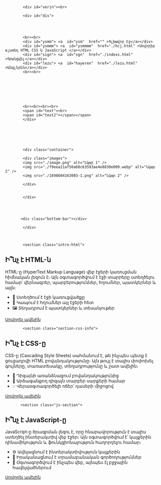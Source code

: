 <!DOCTYPE html>
<html lang="en">
<head>
    <link rel="stylesheet" href="./style.css">
    <meta charset="UTF-8">
    <meta name="viewport" content="width=device-width, initial-scale=1.0">
    <title>learn to code</title>
</head>
<body>
    
            <div id="verin"><br>
            
            <div id="dis">




            <br><br>
            <div id="ysmm"> <a  id="ysm"  href="" >Գլխավոր Էջ</a></div>  
            <div id="ysmmm"> <a  id="ysmmmm"  href="./hcj.html" >Սովորիր այստեղ HTML CSS և JavaScript </a></div>  
            <div id="sign"> <a  id="sgn"  href="./indexs.html" >Գրանցվել</a></div>    
            <div id="lezu"> <a  id="hayeren"  href="./lezu.html" >Անգլերեն</a></div>
            <br><br>

           





            <br><br><br><br>
            <span id="text"><br>
            <span id="text2"></span></span>
            </div>



        
      

            <div class="container">
    
            <div class="images">
            <img src="./image.png" alt="Նկար 1" />
            <img src="./f9eea21af50a68c63593ae4e8830e009.webp" alt="Նկար 2" />
            <img src="./1698604163003-1.png" alt="Նկար 2" />
    
            </div>
    
    
            </div>
       
       


           <div class="bottom-bar"></div>

            </div>
        


            <section class="intro-html">
  <div class="container2">
    <h2>Ի՞նչ է HTML-ն</h2>
    <p>
      HTML-ը (HyperText Markup Language) վեբ էջերի կառուցման հիմնական լեզուն է։ Այն օգտագործվում է էջի տարրերը ստեղծելու համար՝ վերնագրեր, պարբերություններ, հղումներ, պատկերներ և այլն։
    </p>
    <ul id="ba">
      <li>📄 Ստեղծում է էջի կառուցվածքը</li>
      <li>🔗 Կապում է հղումներ այլ էջերի հետ</li>
      <li>🖼️ Տեղադրում է պատկերներ և տեսանյութեր</li>
    </ul>
    <a href="./html.html" class="learn-more">Սովորել ավելին</a>
  </div>
            </section>


            <section class="section-css-info">
  <div class="css-box">
    <h2 class="css-title">Ի՞նչ է CSS-ը</h2>
    <p class="css-description">
      CSS-ը (Cascading Style Sheets) սահմանում է, թե ինչպես պետք է ցուցադրվի HTML բովանդակությունը։ Այն թույլ է տալիս փոփոխել գույները, տառատեսակը, տեղադրությունը և շատ ավելին։
    </p>
    <ul class="css-features">
      <li>🎨 Դիզայնի առանձնացում բովանդակությունից</li>
      <li>📱 Արձագանքող դիզայն տարբեր սարքերի համար</li>
      <li>💡 Վերաօգտագործելի ոճեր՝ դասերի միջոցով</li>
    </ul>
    <a href="./css.html" class="css-btn">Սովորել ավելին</a>
  </div>
            </section>





           <section class="js-section">
  <div class="js-box">
    <h2>Ի՞նչ է JavaScript-ը</h2>
    <p>
      JavaScript-ը ծրագրման լեզու է, որը հնարավորություն է տալիս ստեղծել ինտերակտիվ վեբ էջեր։ Այն օգտագործվում է՝ կայքերին դինամիկություն և ֆունկցիոնալություն հաղորդելու համար։
    </p>
    <ul class="js-features">
      <li>⚙️ Ավելացնում է ինտերակտիվություն կայքերին</li>
      <li>🧠 Իրականացնում է տրամաբանական գործողություններ</li>
      <li>📱 Օգտագործվում է ինչպես վեբ, այնպես էլ բջջային հավելվածներում</li>
    </ul>
    <a href="./js.html" class="js-button">Սովորել ավելին</a>
  </div>
           </section>



</body>
</html>
